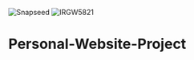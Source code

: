 ![Snapseed](https://user-images.githubusercontent.com/43869046/122409753-0544a080-cfa1-11eb-8d24-8822cad88d5a.jpg)
![IRGW5821](https://user-images.githubusercontent.com/43869046/122409297-a8e18100-cfa0-11eb-9650-d1751f7ed6c8.JPG)
# Personal-Website-Project
